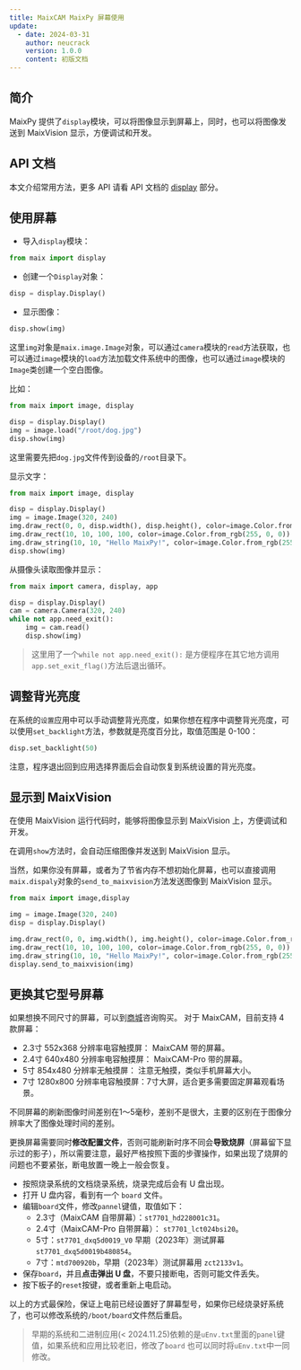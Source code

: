 ```yaml
---
title: MaixCAM MaixPy 屏幕使用
update:
  - date: 2024-03-31
    author: neucrack
    version: 1.0.0
    content: 初版文档
---
```



## 简介

MaixPy 提供了`display`模块，可以将图像显示到屏幕上，同时，也可以将图像发送到 MaixVision 显示，方便调试和开发。

## API 文档

本文介绍常用方法，更多 API 请看 API 文档的 [display](/api/maix/display.html) 部分。


## 使用屏幕

* 导入`display`模块：
```python
from maix import display
```

* 创建一个`Display`对象：
```python
disp = display.Display()
```

* 显示图像：
```python
disp.show(img)
```

这里`img`对象是`maix.image.Image`对象，可以通过`camera`模块的`read`方法获取，也可以通过`image`模块的`load`方法加载文件系统中的图像，也可以通过`image`模块的`Image`类创建一个空白图像。

比如：
```python
from maix import image, display

disp = display.Display()
img = image.load("/root/dog.jpg")
disp.show(img)
```
这里需要先把`dog.jpg`文件传到设备的`/root`目录下。


显示文字：
```python
from maix import image, display

disp = display.Display()
img = image.Image(320, 240)
img.draw_rect(0, 0, disp.width(), disp.height(), color=image.Color.from_rgb(255, 0, 0), thickness=-1)
img.draw_rect(10, 10, 100, 100, color=image.Color.from_rgb(255, 0, 0))
img.draw_string(10, 10, "Hello MaixPy!", color=image.Color.from_rgb(255, 255, 255))
disp.show(img)
```

从摄像头读取图像并显示：
```python
from maix import camera, display, app

disp = display.Display()
cam = camera.Camera(320, 240)
while not app.need_exit():
    img = cam.read()
    disp.show(img)
```

> 这里用了一个`while not app.need_exit():` 是方便程序在其它地方调用`app.set_exit_flag()`方法后退出循环。

## 调整背光亮度

在系统的`设置`应用中可以手动调整背光亮度，如果你想在程序中调整背光亮度，可以使用`set_backlight`方法，参数就是亮度百分比，取值范围是 0-100：
```python
disp.set_backlight(50)
```

注意，程序退出回到应用选择界面后会自动恢复到系统设置的背光亮度。


## 显示到 MaixVision

在使用 MaixVision 运行代码时，能够将图像显示到 MaixVision 上，方便调试和开发。

在调用`show`方法时，会自动压缩图像并发送到 MaixVision 显示。

当然，如果你没有屏幕，或者为了节省内存不想初始化屏幕，也可以直接调用`maix.dispaly`对象的`send_to_maixvision`方法发送图像到 MaixVision 显示。
```python
from maix import image,display

img = image.Image(320, 240)
disp = display.Display()

img.draw_rect(0, 0, img.width(), img.height(), color=image.Color.from_rgb(255, 0, 0), thickness=-1)
img.draw_rect(10, 10, 100, 100, color=image.Color.from_rgb(255, 0, 0))
img.draw_string(10, 10, "Hello MaixPy!", color=image.Color.from_rgb(255, 255, 255))
display.send_to_maixvision(img)
```

## 更换其它型号屏幕

如果想换不同尺寸的屏幕，可以到[商城](https://wiki.sipeed.com/store)咨询购买。
对于 MaixCAM，目前支持 4 款屏幕：
* 2.3寸 552x368 分辨率电容触摸屏： MaixCAM 带的屏幕。
* 2.4寸 640x480 分辨率电容触摸屏： MaixCAM-Pro 带的屏幕。
* 5寸 854x480 分辨率无触摸屏： 注意无触摸，类似手机屏幕大小。
* 7寸 1280x800 分辨率电容触摸屏：7寸大屏，适合更多需要固定屏幕观看场景。

不同屏幕的刷新图像时间差别在1～5毫秒，差别不是很大，主要的区别在于图像分辨率大了图像处理时间的差别。

更换屏幕需要同时**修改配置文件**，否则可能刷新时序不同会**导致烧屏**（屏幕留下显示过的影子），所以需要注意，最好严格按照下面的步骤操作，如果出现了烧屏的问题也不要紧张，断电放置一晚上一般会恢复。

* 按照烧录系统的文档烧录系统，烧录完成后会有 U 盘出现。
* 打开 U 盘内容，看到有一个 `board` 文件。
* 编辑`board`文件，修改`pannel`键值，取值如下：
  * 2.3寸（MaixCAM 自带屏幕）：`st7701_hd228001c31`。
  * 2.4寸（MaixCAM-Pro 自带屏幕）： `st7701_lct024bsi20`。
  * 5寸：`st7701_dxq5d0019_V0`  早期（2023年）测试屏幕`st7701_dxq5d0019b480854`。
  * 7寸：`mtd700920b`，早期（2023年）测试屏幕用 `zct2133v1`。
* 保存`board`，并且**点击弹出 U 盘**，不要只接断电，否则可能文件丢失。
* 按下板子的`reset`按键，或者重新上电启动。


以上的方式最保险，保证上电前已经设置好了屏幕型号，如果你已经烧录好系统了，也可以修改系统的`/boot/board`文件然后重启。
> 早期的系统和二进制应用(< 2024.11.25)依赖的是`uEnv.txt`里面的`panel`键值，如果系统和应用比较老旧，修改了`board` 也可以同时将`uEnv.txt`中一同修改。
